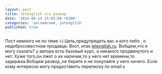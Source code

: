 ```yaml
---
layout: post
title: Jetenglish это развод
date: '2016-09-14 15:05:00 +0300'
categories: 'английский, jetenglish'
published: true
---
```

Пост немного не по теме =) Цель,предупредить вас и кого либо , о недобросовестном продавце.
Воот, итак [jetenglish.ru](http://jetenglish.ru/). Вобщем,что я могу сказать? у автора есть базовый курс,
а никакого продвинутого и нет.
Хуже того,он лжет о их наличии,то у него нет времени,то задержка.Вобщем развод ,не берите и не покупайте у него ничего.
Если кому интересно могу предоставить переписку по email.s
